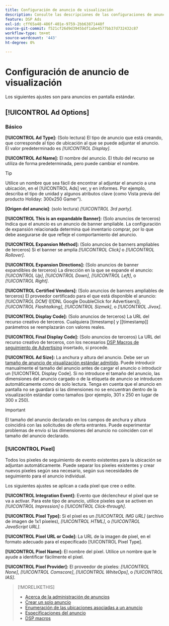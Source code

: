 ```yaml
---
title: Configuración de anuncio de visualización
description: Consulte las descripciones de las configuraciones de anuncios disponibles para los anuncios en pantalla.
feature: DSP Ads
exl-id: cff65a48-486f-401e-9759-2bb63871448f
source-git-commit: f521cf26d9d3945bdf1abe4577bb37d732432c87
workflow-type: tm+mt
source-wordcount: '443'
ht-degree: 0%

---
```


# Configuración de anuncio de visualización

Los siguientes ajustes son para anuncios en pantalla estándar.

## [!UICONTROL Ad Options]

### Básico

**[!UICONTROL Ad Type]:** (Solo lectura) El tipo de anuncio que está creando, que corresponde al tipo de ubicación al que se puede adjuntar el anuncio. El valor predeterminado es *[!UICONTROL Display]*.

**[!UICONTROL Ad Name]:** El nombre del anuncio. El título del recurso se utiliza de forma predeterminada, pero puede cambiar el nombre.

>[!TIP]
>
> Utilice un nombre que sea fácil de encontrar al adjuntar el anuncio a una ubicación, en el [!UICONTROL Ads] ver, y en informes. Por ejemplo, describa el tipo de unidad y algunos atributos clave (como Vista previa del producto Holiday: 300x250 Gamer&quot;).

**\[Origen del anuncio\]**: (solo lectura) *[!UICONTROL 3rd party]*.

**[!UICONTROL This is an expandable Banner]:** (Solo anuncios de terceros) Indica que el anuncio es un anuncio de banner ampliable. La configuración de expansión relacionada determina qué inventario comprar, por lo que debe asegurarse de que refleje el comportamiento del anuncio.

**[!UICONTROL Expansion Method]:** (Solo anuncios de banners ampliables de terceros) Si el banner se amplía *[!UICONTROL Click]* o *[!UICONTROL Rollover]*.

**[!UICONTROL Expansion Directions]:** (Solo anuncios de banner expandibles de terceros) La dirección en la que se expande el anuncio: *[!UICONTROL Up]*, *[!UICONTROL Down]*, *[!UICONTROL Left]*, o *[!UICONTROL Right]*.

**[!UICONTROL Certified Vendors]:** (Solo anuncios de banners ampliables de terceros) El proveedor certificado para el que está disponible el anuncio: *[!UICONTROL DCM]* ([!DNL Google DoubleClick for Advertisers]), *[!UICONTROL Flashtalking]*, *[!UICONTROL Sizmek]*, o *[!UICONTROL Jivox]*.

**[!UICONTROL Display Code]:** (Solo anuncios de terceros) La URL del recurso creativo de terceros. Cualquiera [timestamp] y [[timestamp]] parámetros se reemplazarán con valores reales.

**[!UICONTROL Final Display Code]:** (Solo anuncios de terceros) La URL del recurso creativo de terceros, con los necesarios [DSP Macros de seguimiento de Advertising](/help/dsp/campaign-management/macros.md) insertado, si procede.

**[!UICONTROL Ad Size]:** La anchura y altura del anuncio. Debe ser un [tamaño de anuncio de visualización estándar admitido](ad-specs.md). Puede introducir manualmente el tamaño del anuncio antes de cargar el anuncio o introducir un [!UICONTROL Display Code]. Si no introduce el tamaño del anuncio, las dimensiones del anuncio cargado o de la etiqueta de anuncio se introducen automáticamente como de solo lectura. Tenga en cuenta que el anuncio en pantalla no se guardará si las dimensiones no se encuentran dentro de la visualización estándar como tamaños (por ejemplo, 301 x 250 en lugar de 300 x 250).

>[!IMPORTANT]
>
> El tamaño del anuncio declarado en los campos de anchura y altura coincidirá con las solicitudes de oferta entrantes. Puede experimentar problemas de envío si las dimensiones del anuncio no coinciden con el tamaño del anuncio declarado.

### [!UICONTROL Pixel]

Todos los píxeles de seguimiento de evento existentes para la ubicación se adjuntan automáticamente. Puede separar los píxeles existentes y crear nuevos píxeles según sea necesario, según sus necesidades de seguimiento para el anuncio individual.

Los siguientes ajustes se aplican a cada píxel que cree o edite.

**[!UICONTROL Integration Event]:** Evento que déclencheur el píxel que se va a activar. Para este tipo de anuncio, utilice píxeles que se activen en *[!UICONTROL Impression]* o *[!UICONTROL Click-through]*.

**[!UICONTROL Pixel Type]:** Si el píxel es un *[!UICONTROL IMG URL]* (archivo de imagen de 1x1 píxeles), *[!UICONTROL HTML]*, o *[!UICONTROL JavaScript URL]*.

**[!UICONTROL Pixel URL or Code]:** La URL de la imagen de píxel, en el formato adecuado para el especificado [!UICONTROL Pixel Type].

**[!UICONTROL Pixel Name]:** El nombre del píxel. Utilice un nombre que le ayude a identificar fácilmente el píxel.

**[!UICONTROL Pixel Provider]:** El proveedor de píxeles: *[!UICONTROL None]*, *[!UICONTROL Comscore]*, *[!UICONTROL WhiteOps]*, o *[!UICONTROL IAS]*.

>[!MORELIKETHIS]
>
>* [Acerca de la administración de anuncios](ad-about.md)
>* [Crear un solo anuncio](ad-create.md)
>* [Enumeración de las ubicaciones asociadas a un anuncio](ad-list-placements.md)
>* [Especificaciones del anuncio](ad-specs.md)
>* [DSP macros](/help/dsp/campaign-management/macros.md)
